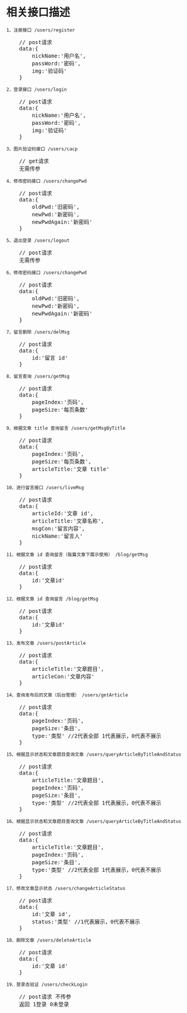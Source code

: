 # 相关接口描述

`1、注册接口 /users/register`
<pre>
    // post请求
    data:{
        nickName:'用户名',
        passWord:'密码',
        img:'验证码'
    }
</pre>
`2、登录接口 /users/login`
<pre>
    // post请求
    data:{
        nickName:'用户名',
        passWord:'密码',
        img:'验证码'
    }
</pre>
`3、图片验证码接口 /users/cacp`
<pre>
    // get请求
    无需传参
</pre>
`4、修改密码接口 /users/changePwd`
<pre>
    // post请求
    data:{
        oldPwd:'旧密码',
        newPwd:'新密码',
        newPwdAgain:'新密码'
    }
</pre>
`5、退出登录 /users/logout`
<pre>
    // post请求
    无需传参
</pre>

`6、修改密码接口 /users/changePwd`
<pre>
    // post请求
    data:{
        oldPwd:'旧密码',
        newPwd:'新密码',
        newPwdAgain:'新密码'
    }
</pre>

`7、留言删除 /users/delMsg`
<pre>
    // post请求
    data:{
        id:'留言 id'
    }
</pre>

`8、留言查询 /users/getMsg`
<pre>
    // post请求
    data:{
        pageIndex:'页码',
        pageSize:'每页条数'
    }
</pre>

`9、根据文章 title 查询留言 /users/getMsgByTitle`
<pre>
    // post请求
    data:{
        pageIndex:'页码',
        pageSize:'每页条数',
        articleTitle:'文章 title'
    }
</pre>

`10、进行留言接口 /users/liveMsg`
<pre>
    // post请求
    data:{
        articleId:'文章 id',
        articleTitle:'文章名称',
        msgCon:'留言内容',
        nickName:'留言人'
    }
</pre>

`11、根据文章 id 查询留言（每篇文章下展示使用） /blog/getMsg`
<pre>
    // post请求
    data:{
        id:'文章id'
    }
</pre>

`12、根据文章 id 查询留言 /blog/getMsg`
<pre>
    // post请求
    data:{
        id:'文章id'
    }
</pre>

`13、发布文章 /users/postArticle`
<pre>
    // post请求
    data:{
        articleTitle:'文章题目',
        articleCon:'文章内容'
    }
</pre>

`14、查询发布后的文章（后台管理） /users/getArticle`
<pre>
    // post请求
    data:{
        pageIndex:'页码',
        pageSize:'条目',
        type:'类型' //2代表全部 1代表展示，0代表不展示
    }
</pre>


`15、根据显示状态和文章题目查询文章 /users/queryArticleByTitleAndStatus`
<pre>
    // post请求
    data:{
        articleTitle:'文章题目',
        pageIndex:'页码',
        pageSize:'条目',
        type:'类型' //2代表全部 1代表展示，0代表不展示
    }
</pre>

`16、根据显示状态和文章题目查询文章 /users/queryArticleByTitleAndStatus`
<pre>
    // post请求
    data:{
        articleTitle:'文章题目',
        pageIndex:'页码',
        pageSize:'条目',
        type:'类型' //2代表全部 1代表展示，0代表不展示
    }
</pre>

`17、修改文章显示状态 /users/changeArticleStatus`
<pre>
    // post请求
    data:{
        id:'文章 id',
        status:'类型' //1代表展示，0代表不展示
    }
</pre>

`18、删除文章 /users/deleteArticle`
<pre>
    // post请求
    data:{
        id:'文章 id'
    }
</pre>

`19、登录态验证 /users/checkLogin`
<pre>
    // post请求 不传参
    返回 1登录 0未登录
    
</pre>


		

